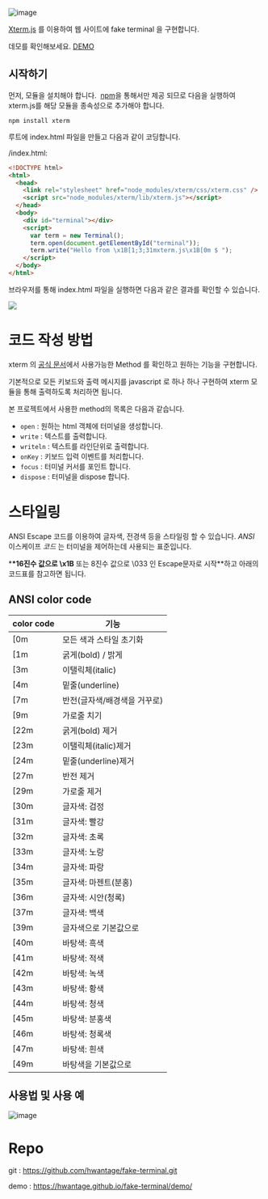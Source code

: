 ![image](https://github.com/hwantage/fake-terminal/assets/82494320/f1ac3169-2609-4c85-818a-51738ef47a35)

[Xterm.js](https://xtermjs.org/) 를 이용하여 웹 사이트에 fake terminal 을 구현합니다.

데모를 확인해보세요. [DEMO](https://hwantage.github.io/fake-terminal/demo/)

## 시작하기

먼저, 모듈을 설치해야 합니다.  [npm](https://www.npmjs.com/)을 통해서만 제공 되므로 다음을 실행하여 xterm.js를 해당 모듈을 종속성으로 추가해야 합니다.

```shell notranslate position-relative overflow-auto
npm install xterm
```

루트에 index.html 파일을 만들고 다음과 같이 코딩합니다.

/index.html:

```html
<!DOCTYPE html>
<html>
  <head>
    <link rel="stylesheet" href="node_modules/xterm/css/xterm.css" />
    <script src="node_modules/xterm/lib/xterm.js"></script>
  </head>
  <body>
    <div id="terminal"></div>
    <script>
      var term = new Terminal();
      term.open(document.getElementById("terminal"));
      term.write("Hello from \x1B[1;3;31mxterm.js\x1B[0m $ ");
    </script>
  </body>
</html>
```

브라우저를 통해 index.html 파일을 실행하면 다음과 같은 결과를 확인할 수 있습니다.

![](https://github.com/hwantage/fake-terminal/assets/82494320/05b54f15-8c5c-495d-a9c0-1b32655855e6)

# 코드 작성 방법

xterm 의 [공식 문서](https://xtermjs.org/docs/api/terminal/classes/terminal/)에서 사용가능한 Method 를 확인하고 원하는 기능을 구현합니다.

기본적으로 모든 키보드와 출력 메시지를 javascript 로 하나 하나 구현하여 xterm 모듈을 통해 출력하도록 처리하면 됩니다.

본 프로젝트에서 사용한 method의 목록은 다음과 같습니다.

- `open` : 원하는 html 객체에 터미널을 생성합니다.
- `write` : 텍스트를 출력합니다.
- `writeln` : 텍스트를 라인단위로 출력합니다.
- `onKey` : 키보드 입력 이벤트를 처리합니다.
- `focus` : 터미널 커서를 포인트 합니다.
- `dispose` : 터미널을 dispose 합니다.

# 스타일링

ANSI Escape 코드를 이용하여 글자색, 전경색 등을 스타일링 할 수 있습니다. _ANSI_ 이스케이프 _코드_ 는 터미널을 제어하는데 사용되는 표준입니다.

\***\*16진수 값으로 \x1B** 또는 8진수 값으로 \033 인 Escape문자로 시작\*\*하고 아래의 코드표를 참고하면 됩니다.

## ANSI color code

| color code | 기능                         |
| ---------- | ---------------------------- |
| [0m        | 모든 색과 스타일 초기화      |
| [1m        | 굵게(bold) / 밝게            |
| [3m        | 이탤릭체(italic)             |
| [4m        | 밑줄(underline)              |
| [7m        | 반전(글자색/배경색을 거꾸로) |
| [9m        | 가로줄 치기                  |
| [22m       | 굵게(bold) 제거              |
| [23m       | 이탤릭체(italic)제거         |
| [24m       | 밑줄(underline)제거          |
| [27m       | 반전 제거                    |
| [29m       | 가로줄 제거                  |
| [30m       | 글자색: 검정                 |
| [31m       | 글자색: 빨강                 |
| [32m       | 글자색: 초록                 |
| [33m       | 글자색: 노랑                 |
| [34m       | 글자색: 파랑                 |
| [35m       | 글자색: 마젠트(분홍)         |
| [36m       | 글자색: 시안(청록)           |
| [37m       | 글자색: 백색                 |
| [39m       | 글자색으로 기본값으로        |
| [40m       | 바탕색: 흑색                 |
| [41m       | 바탕색: 적색                 |
| [42m       | 바탕색: 녹색                 |
| [43m       | 바탕색: 황색                 |
| [44m       | 바탕색: 청색                 |
| [45m       | 바탕색: 분홍색               |
| [46m       | 바탕색: 청록색               |
| [47m       | 바탕색: 흰색                 |
| [49m       | 바탕색을 기본값으로          |

## 사용법 및 사용 예

![image](https://github.com/hwantage/fake-terminal/assets/82494320/e5f4df69-c08d-4a4b-a9ee-6e9e3b711faa "출처 : https://velog.io/@octo__/ANSI-color-code")


# Repo

git : https://github.com/hwantage/fake-terminal.git

demo : https://hwantage.github.io/fake-terminal/demo/
